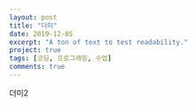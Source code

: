 ```yaml
---
layout: post
title: "더미"
date: 2019-12-05
excerpt: "A ton of text to test readability."
project: true
tags: [코딩, 프로그래밍, 수업]
comments: true
---
```



더미2
